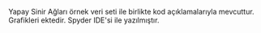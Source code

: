 Yapay Sinir Ağları örnek veri seti ile birlikte kod açıklamalarıyla mevcuttur. Grafikleri ektedir. Spyder IDE'si ile yazılmıştır.
